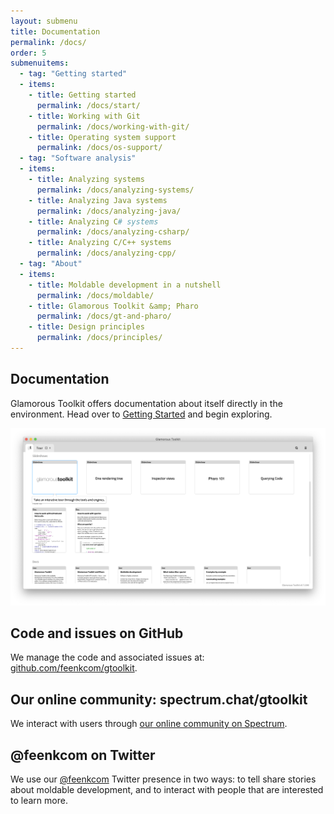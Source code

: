 ```yaml
---
layout: submenu
title: Documentation
permalink: /docs/
order: 5
submenuitems:
  - tag: "Getting started"
  - items:
    - title: Getting started
      permalink: /docs/start/
    - title: Working with Git
      permalink: /docs/working-with-git/
    - title: Operating system support
      permalink: /docs/os-support/
  - tag: "Software analysis"
  - items:
    - title: Analyzing systems
      permalink: /docs/analyzing-systems/
    - title: Analyzing Java systems
      permalink: /docs/analyzing-java/
    - title: Analyzing C# systems
      permalink: /docs/analyzing-csharp/
    - title: Analyzing C/C++ systems
      permalink: /docs/analyzing-cpp/
  - tag: "About"
  - items:
    - title: Moldable development in a nutshell
      permalink: /docs/moldable/
    - title: Glamorous Toolkit &amp; Pharo
      permalink: /docs/gt-and-pharo/
    - title: Design principles
      permalink: /docs/principles/
---
```


<section id="doc">
  <div class="container pt-5 pb-5 jumbotron-small">
    <div class="row">
      <div class="col-md-12">
        <h1>Documentation</h1>
        <p class="lead">Glamorous Toolkit offers documentation about itself directly in the environment. Head over to <a href="/docs/start/">Getting Started</a> and begin exploring.</p>
        <p>
          <img src="/assets/pictures/gtr-docs.png"/>
        </p>
        <h2>Code and issues on GitHub</h2>
        <p>We manage the code and associated issues at: <a href="https://github.com/feenkcom/gtoolkit">github.com/feenkcom/gtoolkit</a>.</p>
        <h2>Our online community: spectrum.chat/gtoolkit</h2>
        <p>We interact with users through <a href="https://spectrum.chat/gtoolkit">our online community on Spectrum</a>.</p>
        <h2>@feenkcom on Twitter</h2>
        <p>We use our <a href="https://twitter.com/feenkcom">@feenkcom</a> Twitter presence in two ways: to tell share stories about moldable development, and to interact with people that are interested to learn more.</p>
      </div>
    </div>
  </div>
</section>
